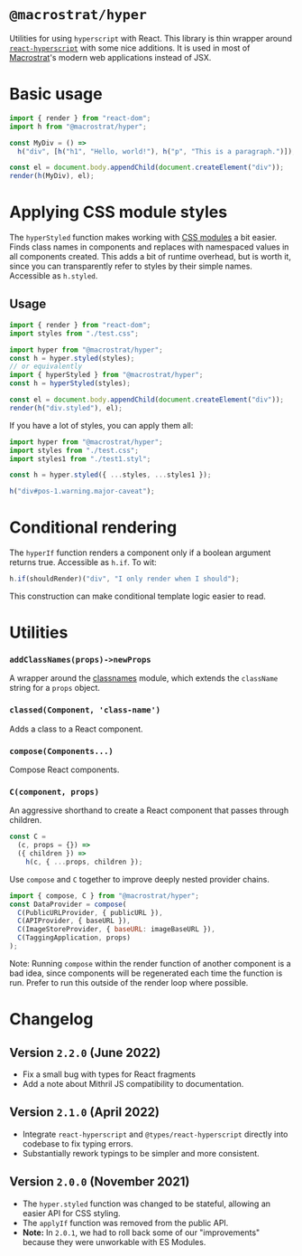 # `@macrostrat/hyper`

Utilities for using `hyperscript` with React. This library is thin wrapper
around [`react-hyperscript`](https://github.com/mlmorg/react-hyperscript)
with some nice additions. It is used in most of [Macrostrat](https://macrostrat.org)'s
modern web applications instead of JSX.

# Basic usage

```js
import { render } from "react-dom";
import h from "@macrostrat/hyper";

const MyDiv = () =>
  h("div", [h("h1", "Hello, world!"), h("p", "This is a paragraph.")]);

const el = document.body.appendChild(document.createElement("div"));
render(h(MyDiv), el);
```

# Applying CSS module styles

The `hyperStyled` function makes working with [CSS modules](https://github.com/css-modules/css-modules) a bit easier.
Finds class names in components and replaces with namespaced values in all components
created. This adds a bit of runtime overhead, but is worth it, since you can transparently refer to styles by their simple names. Accessible as `h.styled`.

## Usage

```js
import { render } from "react-dom";
import styles from "./test.css";

import hyper from "@macrostrat/hyper";
const h = hyper.styled(styles);
// or equivalently
import { hyperStyled } from "@macrostrat/hyper";
const h = hyperStyled(styles);

const el = document.body.appendChild(document.createElement("div"));
render(h("div.styled"), el);
```

If you have a lot of styles, you can apply them all:

```js
import hyper from "@macrostrat/hyper";
import styles from "./test.css";
import styles1 from "./test1.styl";

const h = hyper.styled({ ...styles, ...styles1 });

h("div#pos-1.warning.major-caveat");
```

# Conditional rendering

The `hyperIf` function renders a component only if a boolean argument returns true. Accessible as `h.if`. To wit:

```js
h.if(shouldRender)("div", "I only render when I should");
```

This construction can make conditional template logic easier to read.

# Utilities

### `addClassNames(props)->newProps`

A wrapper around the [classnames](https://github.com/JedWatson/classnames) module,
which extends the `className` string for a `props` object.

### `classed(Component, 'class-name')`

Adds a class to a React component.

### `compose(Components...)`

Compose React components.

### `C(component, props)`

An aggressive shorthand to create a React component that passes through children.

```js
const C =
  (c, props = {}) =>
  ({ children }) =>
    h(c, { ...props, children });
```

Use `compose` and `C` together to improve deeply nested provider chains.

```js
import { compose, C } from "@macrostrat/hyper";
const DataProvider = compose(
  C(PublicURLProvider, { publicURL }),
  C(APIProvider, { baseURL }),
  C(ImageStoreProvider, { baseURL: imageBaseURL }),
  C(TaggingApplication, props)
);
```

Note: Running `compose` within the render function of another component
is a bad idea, since components will be regenerated each time the function
is run. Prefer to run this outside of the render loop where possible.

# Changelog

## Version `2.2.0` (June 2022)

- Fix a small bug with types for React fragments
- Add a note about Mithril JS compatibility to documentation.

## Version `2.1.0` (April 2022)

- Integrate `react-hyperscript` and `@types/react-hyperscript` directly
  into codebase to fix typing errors.
- Substantially rework typings to be simpler and more consistent.

## Version `2.0.0` (November 2021)

- The `hyper.styled` function was changed to be stateful,
  allowing an easier API for CSS styling.
- The `applyIf` function was removed from the public API.
- **Note:** In `2.0.1`, we had to roll back some of our "improvements"
  because they were unworkable with ES Modules.
